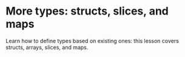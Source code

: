 More types: structs, slices, and maps
===

Learn how to define types based on existing ones: this lesson covers structs, arrays, slices, and maps.
